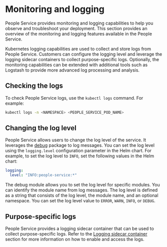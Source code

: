 # Monitoring and logging

People Service provides monitoring and logging capabilities to help you observe and troubleshoot your deployment. This section provides an overview of the monitoring and logging features available in the People Service.

Kubernetes logging capabilities are used to collect and store logs from People Service. Customers can configure the logging level and leverage the logging sidecar containers to collect purpose-specific logs. Optionally, the monitoring capabilities can be extended with additional tools such as Logstash to provide more advanced log processing and analysis.

## Checking the logs

To check People Service logs, use the `kubectl logs` command. For example:

```sh
kubectl logs -n <NAMESPACE> <PEOPLE_SERVICE_POD_NAME>
```

## Changing the log level

People Service allows users to change the log level of the service. It leverages the [debug](https://www.npmjs.com/package/debug) package to log messages.
You can set the log level using the `logging.level` configuration parameter in the Helm chart. For example, to set the log level to `INFO`, set the following values in the Helm chart:

```yaml
logging:
  level: "INFO:people-service:*"
```

The debug module allows you to set the log level for specific modules. You can identify the module name from log messages. The log level is defined as a string that consists of the log level, the module name, and an optional namespace. You can set the log level value to  `ERROR`, `WARN`, `INFO`, or `DEBUG`.

## Purpose-specific logs

People Service provides a logging sidecar container that can be used to collect purpose-specific logs. Refer to the [Logging sidecar container](./logging_sidecar_container.md) section for more information on how to enable and access the logs.
